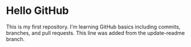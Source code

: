 # Hello GitHub
This is my first repository.
I'm learning GitHub basics including commits, branches, and pull requests.
This line was added from the update-readme branch.

